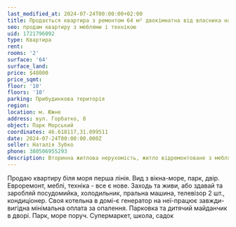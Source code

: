 ```yaml
---
last_modified_at: 2024-07-24T00:00:00+02:00
title: Продається квартира з ремонтом 64 м² двокімнатна від власника на Горбатко
seo: продам квартиру з меблями і технікою
uid: 1721796092
type: Квартира
rent:
rooms: '2'
surface: '64'
surface_land:
price: $48000
price_sqmt:
floor: '10'
floors: '10'
parking: Прибудинкова територія
region:
location: м. Южне
address: вул. Горбатко, 8
object: Парк Морський
coordinates: 46.618117,31.099511
date: 2024-07-24T00:00:00.000Z
seller: Наталія Зубко
phone: 380506955293
description: Вторинна житлова нерухомість, житло відремонтоване з меблями і технікою, придатне і готове для проживання
---
```


Продаю квартиру біля моря перша лінія. Вид з вікна-море, парк, двір. Евроремонт, меблі, техніка - все є нове. Заходь та живи, або здавай та заробляй ️посудомийка, холодильник, пральна машина, телевізор 2 шт., кондиціонер. Своя котельна в домі-є генератор на неї-працює завжди-вигідна мінімальна оплата за опалення. Парковка та дитячий майданчик в дворі. Парк, море поруч. Супермаркет, школа, садок
